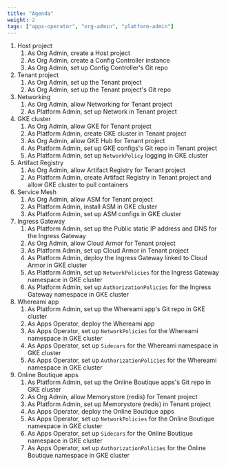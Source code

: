 ```yaml
---
title: "Agenda"
weight: 2
tags: ["apps-operator", "org-admin", "platform-admin"]
---
```

1. Host project
    1. As Org Admin, create a Host project
    1. As Org Admin, create a Config Controller instance
    1. As Org Admin, set up Config Controller's Git repo
1. Tenant project
    1. As Org Admin, set up the Tenant project
    1. As Org Admin, set up the Tenant project's Git repo
1. Networking
    1. As Org Admin, allow Networking for Tenant project
    1. As Platform Admin, set up Network in Tenant project
1. GKE cluster
    1. As Org Admin, allow GKE for Tenant project
    1. As Platform Admin, create GKE cluster in Tenant project
    1. As Org Admin, allow GKE Hub for Tenant project
    1. As Platform Admin, set up GKE configs's Git repo in Tenant project
    1. As Platform Admin, set up `NetworkPolicy` logging in GKE cluster
1. Artifact Registry
    1. As Org Admin, allow Artifact Registry for Tenant project
    1. As Platform Admin, create Artifact Registry in Tenant project and allow GKE cluster to pull containers
1. Service Mesh
    1. As Org Admin, allow ASM for Tenant project
    1. As Platform Admin, install ASM in GKE cluster
    1. As Platform Admin, set up ASM configs in GKE cluster
1. Ingress Gateway
    1. As Platform Admin, set up the Public static IP address and DNS for the Ingress Gateway
    1. As Org Admin, allow Cloud Armor for Tenant project
    1. As Platform Admin, set up Cloud Armor in Tenant project
    1. As Platform Admin, deploy the Ingress Gateway linked to Cloud Armor in GKE cluster
    1. As Platform Admin, set up `NetworkPolicies` for the Ingress Gateway namespace in GKE cluster
    1. As Platform Admin, set up `AuthorizationPolicies` for the Ingress Gateway namespace in GKE cluster
1. Whereami app
    1. As Platform Admin, set up the Whereami app's Git repo in GKE cluster
    1. As Apps Operator, deploy the Whereami app
    1. As Apps Operator, set up `NetworkPolicies` for the Whereami namespace in GKE cluster
    1. As Apps Operator, set up `Sidecars` for the Whereami namespace in GKE cluster
    1. As Apps Operator, set up `AuthorizationPolicies` for the Whereami namespace in GKE cluster
1. Online Boutique apps
    1. As Platform Admin, set up the Online Boutique apps's Git repo in GKE cluster
    1. As Org Admin, allow Memorystore (redis) for Tenant project
    1. As Platform Admin, set up Memorystore (redis) in Tenant project
    1. As Apps Operator, deploy the Online Boutique apps
    1. As Apps Operator, set up `NetworkPolicies` for the Online Boutique namespace in GKE cluster
    1. As Apps Operator, set up `Sidecars` for the Online Boutique namespace in GKE cluster
    1. As Apps Operator, set up `AuthorizationPolicies` for the Online Boutique namespace in GKE cluster